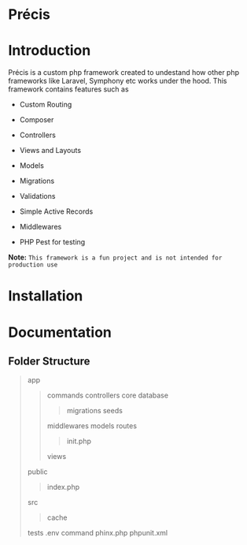 # Précis  

# Introduction

Précis is a custom php framework created to undestand how other php frameworks like Laravel, Symphony etc works under the hood. This framework contains features such as 

- Custom Routing

- Composer

- Controllers

- Views and Layouts

- Models

- Migrations

- Validations

- Simple Active Records

- Middlewares

- PHP Pest for testing  

**Note:** `This framework is a fun project and is not intended for production use`
  

# Installation

  

# Documentation

## Folder Structure

> app
> > commands
> > controllers
> > core
> > database
> > > migrations
> > > seeds
> >
> > middlewares
> > models
> > routes
> > > init.php
> >
> > views
> 
> public
> > index.php 
> 
> src
> > cache
> 
> tests
> .env
> command
> phinx.php
> phpunit.xml